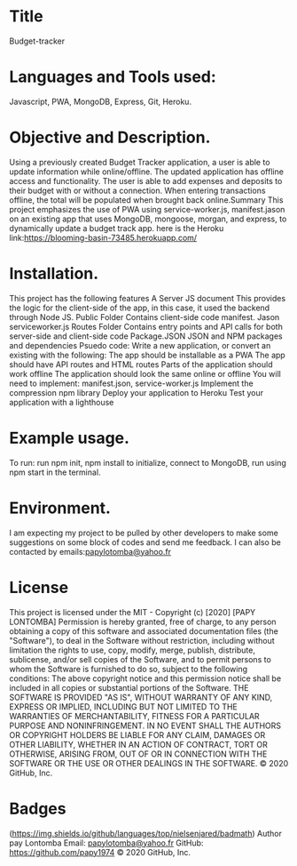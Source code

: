 # Title
Budget-tracker

# Languages and Tools used:

Javascript, PWA, MongoDB, Express, Git, Heroku.

# Objective and Description.

Using a previously created Budget Tracker application, a user is able to update information while online/offline. The updated application has offline access and functionality. The user is able to add expenses and deposits to their budget with or without a connection. When entering transactions offline, the total will be populated when brought back online.Summary This project emphasizes the use of PWA using service-worker.js, manifest.jason on an existing app that uses MongoDB, mongoose, morgan, and express, to dynamically update a budget track app.
here is the Heroku link:https://blooming-basin-73485.herokuapp.com/


# Installation. 

This project has the following features
A Server JS document This provides the logic for the client-side of the app, in this case, it used the backend through Node JS. Public Folder Contains client-side code manifest. Jason serviceworker.js Routes Folder Contains entry points and API calls for both server-side and client-side code Package.JSON JSON and NPM packages and dependencies
Psuedo code: Write a new application, or convert an existing with the following: The app should be installable as a PWA The app should have API routes and HTML routes Parts of the application should work offline The application should look the same online or offline
You will need to implement: manifest.json, service-worker.js Implement the compression npm library Deploy your application to Heroku Test your application with a lighthouse

# Example usage.

To run: run npm init, npm install to initialize, connect to MongoDB, run using npm start in the terminal.

# Environment.
I am expecting my project to be pulled by other developers to make some suggestions on some block of codes and send me feedback. I can also be contacted by emails:papylotomba@yahoo.fr


# License 

This project is licensed under the MIT - Copyright (c) [2020] [PAPY LONTOMBA]
Permission is hereby granted, free of charge, to any person obtaining a copy of this software and associated documentation files (the "Software"), to deal in the Software without restriction, including without limitation the rights to use, copy, modify, merge, publish, distribute, sublicense, and/or sell copies of the Software, and to permit persons to whom the Software is furnished to do so, subject to the following conditions:
The above copyright notice and this permission notice shall be included in all copies or substantial portions of the Software.
THE SOFTWARE IS PROVIDED "AS IS", WITHOUT WARRANTY OF ANY KIND, EXPRESS OR IMPLIED, INCLUDING BUT NOT LIMITED TO THE WARRANTIES OF MERCHANTABILITY, FITNESS FOR A PARTICULAR PURPOSE AND NONINFRINGEMENT. IN NO EVENT SHALL THE AUTHORS OR COPYRIGHT HOLDERS BE LIABLE FOR ANY CLAIM, DAMAGES OR OTHER LIABILITY, WHETHER IN AN ACTION OF CONTRACT, TORT OR OTHERWISE, ARISING FROM, OUT OF OR IN CONNECTION WITH THE SOFTWARE OR THE USE OR OTHER DEALINGS IN THE SOFTWARE.
© 2020 GitHub, Inc.


# Badges 

(https://img.shields.io/github/languages/top/nielsenjared/badmath)
Author pay Lontomba
Email: papylotomba@yahoo.fr
GitHub: https://github.com/papy1974
© 2020 GitHub, Inc.

